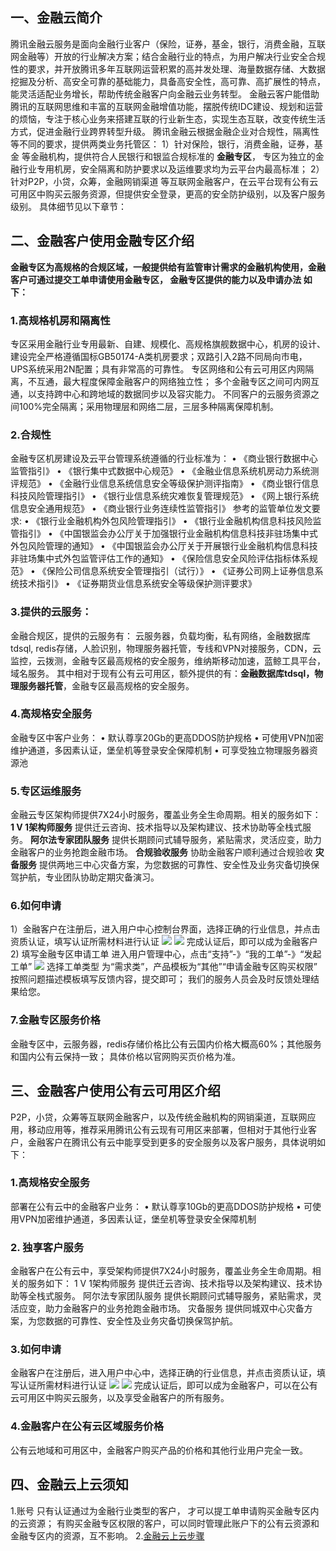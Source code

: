 ## 一、金融云简介
腾讯金融云服务是面向金融行业客户（保险，证券，基金，银行，消费金融，互联网金融等）开放的行业解决方案；结合金融行业的特点，为用户解决行业安全合规性的要求，并开放腾讯多年互联网运营积累的高并发处理、海量数据存储、大数据挖掘及分析、高安全可靠的基础能力，具备高安全性，高可靠、高扩展性的特点，能灵活适配业务增长，帮助传统金融客户向金融云业务转型。
金融云客户能借助腾讯的互联网思维和丰富的互联网金融增值功能，摆脱传统IDC建设、规划和运营的烦恼，专注于核心业务来搭建互联的行业新生态，实现生态互联，改变传统生活方式，促进金融行业跨界转型升级。
腾讯金融云根据金融企业对合规性，隔离性等不同的要求，提供两类业务托管区：
1）针对保险，银行，消费金融，证券，基金 等金融机构，提供符合人民银行和银监合规标准的 **金融专区**， 专区为独立的金融行业专用机房，安全隔离和防护要求以及运维要求均为云平台内最高标准；
2）针对P2P，小贷，众筹，金融网销渠道 等互联网金融客户，在云平台现有公有云可用区中购买云服务资源，但提供安全登录，更高的安全防护级别，以及客户服务级别。
具体细节见以下章节：
## 二、金融客户使用金融专区介绍
**金融专区为高规格的合规区域，一般提供给有监管审计需求的金融机构使用，金融客户可通过提交工单申请使用金融专区， 金融专区提供的能力以及申请办法 如下：**
### 1.高规格机房和隔离性
专区采用金融行业专用最新、自建、规模化、高规格旗舰数据中心，机房的设计、建设完全严格遵循国标GB50174-A类机房要求；双路引入2路不同局向市电， UPS系统采用2N配置；具有非常高的可靠性。
专区网络和公有云可用区内网隔离，不互通，最大程度保障金融客户的网络独立性；
多个金融专区之间可内网互通，以支持跨中心和跨地域的数据同步以及容灾能力。
不同客户的云服务资源之间100%完全隔离；采用物理层和网络二层，三层多种隔离保障机制。
### 2.合规性
金融专区机房建设及云平台管理系统遵循的行业标准为：
  •	《商业银行数据中心监管指引》
  •	《银行集中式数据中心规范》
  •	《金融业信息系统机房动力系统测评规范》
  •	《金融行业信息系统信息安全等级保护测评指南》
  •	《商业银行信息科技风险管理指引》
  •	《银行业信息系统灾难恢复管理规范》
  •	《网上银行系统信息安全通用规范》
  •	《商业银行业务连续性监管指引》
参考的监管单位发文要求:
  •	《银行业金融机构外包风险管理指引》
  •	《银行业金融机构信息科技风险监管指引》
  •	《中国银监会办公厅关于加强银行业金融机构信息科技非驻场集中式外包风险管理的通知》
  •	《中国银监会办公厅关于开展银行业金融机构信息科技非驻场集中式外包监管评估工作的通知》
  •	《保险信息安全风险评估指标体系规范》
  •	《保险公司信息系统安全管理指引（试行）》
  •	《证券公司网上证券信息系统技术指引》
  •	《证券期货业信息系统安全等级保护测评要求》
### 3.提供的云服务：
金融合规区，提供的云服务有： 云服务器，负载均衡，私有网络，金融数据库tdsql, redis存储，人脸识别，物理服务器托管，专线和VPN对接服务，CDN，云监控，云拨测，金融专区最高规格的安全服务，维纳斯移动加速，蓝鲸工具平台，域名服务。
其中相对于现有公有云可用区，额外提供的有：**金融数据库tdsql，物理服务器托管**，金融专区最高规格的安全服务。
### 4.高规格安全服务
金融专区中客户业务：
•	默认尊享20Gb的更高DDOS防护规格
•	可使用VPN加密维护通道，多因素认证，堡垒机等登录安全保障机制
•	可享受独立物理服务器资源池
### 5.专区运维服务
金融云专区架构师提供7X24小时服务，覆盖业务全生命周期。相关的服务如下： **1 V 1架构师服务** 提供迁云咨询、技术指导以及架构建议、技术协助等全栈式服务。 **阿尔法专家团队服务** 提供长期顾问式辅导服务，紧贴需求，灵活应变，助力金融客户的业务抢跑金融市场。 **合规验收服务** 协助金融客户顺利通过合规验收 **灾备服务** 提供两地三中心灾备方案，为您数据的可靠性、安全性及业务灾备切换保驾护航，专业团队协助定期灾备演习。
### 6.如何申请
1）金融客户在注册后，进入用户中心控制台界面，选择正确的行业信息，并点击资质认证，填写认证所需材料进行认证
![](http://imgcache.tce.fsphere.cn/image/mccdn.qcloud.com/static/img/6cca37d6819fe9faf329b5c63f48f9ee/image.png)
![](http://imgcache.tce.fsphere.cn/image/mccdn.qcloud.com/static/img/aa9592c3150420b332b1bb854338d5b9/image.png)
完成认证后，即可以成为金融客户
2) 填写金融专区申请工单
进入用户管理中心，点击“支持”-》“我的工单”-》“发起工单”
![](http://imgcache.tce.fsphere.cn/image/mccdn.qcloud.com/static/img/3876ac38b728fd900cbca9cb0921b3d4/image.png)
选择工单类型 为“需求类”，产品模板为“其他”“申请金融专区购买权限”
按照问题描述模板填写反馈内容，提交即可；
我们的服务人员会及时反馈处理结果给您。
### 7.金融专区服务价格
金融专区中，云服务器，redis存储价格比公有云国内价格大概高60%；其他服务和国内公有云保持一致； 具体价格以官网购买页价格为准。
## 三、金融客户使用公有云可用区介绍
P2P，小贷，众筹等互联网金融客户，以及传统金融机构的网销渠道，互联网应用，移动应用等，推荐采用腾讯公有云现有可用区来部署，但相对于其他行业客户，金融客户在腾讯公有云中能享受到更多的安全服务以及客户服务，具体说明如下：
### 1.高规格安全服务
部署在公有云中的金融客户业务：
•	默认尊享10Gb的更高DDOS防护规格
•	可使用VPN加密维护通道，多因素认证，堡垒机等登录安全保障机制
### 2.	独享客户服务
金融客户在公有云中，享受架构师提供7X24小时服务，覆盖业务全生命周期。相关的服务如下：
1 V 1架构师服务
提供迁云咨询、技术指导以及架构建议、技术协助等全栈式服务。
阿尔法专家团队服务
提供长期顾问式辅导服务，紧贴需求，灵活应变，助力金融客户的业务抢跑金融市场。
灾备服务
提供同城双中心灾备方案，为您数据的可靠性、安全性及业务灾备切换保驾护航。
### 3.如何申请
金融客户在注册后，进入用户中心中，选择正确的行业信息，并点击资质认证，填写认证所需材料进行认证
![](http://imgcache.tce.fsphere.cn/image/mccdn.qcloud.com/static/img/6cca37d6819fe9faf329b5c63f48f9ee/image.png)
![](http://imgcache.tce.fsphere.cn/image/mccdn.qcloud.com/static/img/aa9592c3150420b332b1bb854338d5b9/image.png)
完成认证后，即可以成为金融客户，可以在公有云可用区中购买云服务，以及享受金融客户的所有服务。
### 4.金融客户在公有云区域服务价格
公有云地域和可用区中，金融客户购买产品的价格和其他行业用户完全一致。
## 四、金融云上云须知
1.账号
只有认证通过为金融行业类型的客户， 才可以提工单申请购买金融专区内的云资源；
有购买金融专区权限的客户，可以同时管理此账户下的公有云资源和金融专区内的资源，互不影响。
2.[金融云上云步骤](http://tce.fsphere.cn/solution/solutionSubpage/finance.html)